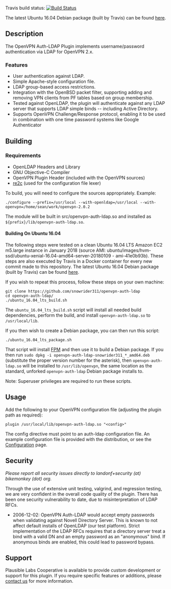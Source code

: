 Travis build status: [![Build Status](https://travis-ci.org/snowrider311/openvpn-auth-ldap.svg?branch=master)](https://travis-ci.org/snowrider311/openvpn-auth-ldap)

The latest Ubuntu 16.04 Debian package (built by Travis) can be found [here](https://github.com/snowrider311/openvpn-auth-ldap/releases/latest).

## Description

The OpenVPN Auth-LDAP Plugin implements username/password authentication via LDAP for OpenVPN 2.x.

### Features
  * User authentication against LDAP.
  * Simple Apache-style configuration file.
  * LDAP group-based access restrictions.
  * Integration with the OpenBSD packet filter, supporting adding and removing VPN clients from PF tables based on group membership.
  * Tested against OpenLDAP, the plugin will authenticate against any LDAP server that supports LDAP simple binds -- including Active Directory.
  * Supports OpenVPN Challenge/Response protocol, enabling it to be used in combination with one time password systems like Google Authenticator

## Building

### Requirements

  * OpenLDAP Headers and Library
  * GNU Objective-C Compiler
  * OpenVPN Plugin Header (included with the OpenVPN sources)
  * [re2c](http://www.re2c.org/) (used for the configuration file lexer)

To build, you will need to configure the sources appropriately. Example:

```
./configure --prefix=/usr/local --with-openldap=/usr/local --with-openvpn=/home/sean/work/openvpn-2.0.2
```

The module will be built in src/openvpn-auth-ldap.so and installed as
`${prefix}/lib/openvpn-auth-ldap.so`.


#### Building On Ubuntu 16.04 ####

The following steps were tested on a clean Ubuntu 16.04 LTS Amazon EC2 m5.large instance in January 2018 (source AMI: ubuntu/images/hvm-ssd/ubuntu-xenial-16.04-amd64-server-20180109 - ami-41e0b93b). These steps are also executed by Travis in a Docker container for every new commit made to this repository. The latest Ubuntu 16.04 Debian package (built by Travis) can be found [here](https://github.com/snowrider311/openvpn-auth-ldap/releases/latest).

If you wish to repeat this process, follow these steps on your own machine:

```
git clone https://github.com/snowrider311/openvpn-auth-ldap
cd openvpn-auth-ldap/
./ubuntu_16.04_lts_build.sh
```

The `ubuntu_16.04_lts_build.sh` script will install all needed build dependencies, perform the build, and install `openvpn-auth-ldap.so` to `/usr/local/lib`.

If you then wish to create a Debian package, you can then run this script:

```
./ubuntu_16.04_lts_package.sh
```

That script will install [FPM](https://github.com/jordansissel/fpm) and then use it to build a Debian package. If you then run `sudo dpkg -i openvpn-auth-ldap-snowrider311_*_amd64.deb` (substitute the proper version number for the asterisk), then `openvpn-auth-ldap.so` will be installed to `/usr/lib/openvpn`, the same location as the standard, unforked `openvpn-auth-ldap` Debian package installs to. 

Note: Superuser privileges are required to run these scripts.


## Usage

Add the following to your OpenVPN configuration file (adjusting the plugin path as required):

```
plugin /usr/local/lib/openvpn-auth-ldap.so "<config>"
```

The config directive must point to an auth-ldap configuration file. An example configuration file
is provided with the distribution, or see the [Configuration](../../wiki/Configuration) page.


## Security

*Please report all security issues directly to landonf+security (at) bikemonkey (dot) org.*

Through the use of extensive unit testing, valgrind, and regression testing, we are very confident
in the overall code quality of the plugin. There has been one security vulnerability to date, due
to misinterpretation of LDAP RFCs.

  * 2006-12-02: OpenVPN Auth-LDAP would accept empty passwords when validating against Novell Directory Server. This is known to not affect default installs of OpenLDAP (our test platform). Strict implementation of the LDAP RFCs requires that a directory server treat a bind with a valid DN and an empty password as an "anonymous" bind. If anonymous binds are enabled, this could lead to password bypass.

## Support

Plausible Labs Cooperative is available to provide custom development or support for this plugin.
If you require specific features or additions, please [contact
us](http://www.plausible.coop/about/) for more information.
